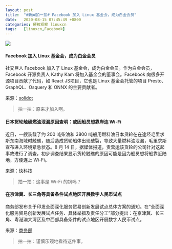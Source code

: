 ```yaml
---
layout: post
title:	"#新闻拍一拍# Facebook 加入 Linux 基金会，成为白金会员"
date:	2020-08-15 07:45:49 +0800 
categories:	硬核观察 linuxcn 
tags:	[linuxcn,Facebook]
---
```



![](/Asserts/Images//attachment/album/202008/15/074148mnkezk0kznrkeyhr.jpg)


#### Facebook 加入 Linux 基金会，成为白金会员


社交巨人 Facebook 加入了 Linux 基金会，成为白金会员。作为白金会员，Facebook 开源负责人 Kathy Kam 将加入基金会的董事会。Facebook 向很多开源项目贡献了代码，如 React JS项目，它也是 Linux 基金会托管的项目 Presto、GraphQL、Osquery 和 ONNX 的主要贡献者。


来源：[solidot](https://www.solidot.org/story?sid=65248)



> 
> 拍一拍：原来才加入啊。
> 
> 
> 


#### 日本货轮触礁燃油泄漏原因查明：或因船员想靠岸连 Wi-Fi


近日，一艘装载了约 200 吨柴油和 3800 吨船用燃料油日本货轮在在途经毛里求斯东南海域时触礁，随后造成货轮船体出现破裂，导致大量燃料油泄漏，毛里求斯宣布进入环境紧急状态。8 月 14 日，据媒体报道，责营运该货轮的公司针对这起事故进行了调查，初步调查结果显示货轮触礁的原因可能是因为船员想将船靠近陆地，方便连上 Wi-Fi。


来源：[快科技](https://www.cnbeta.com/articles/tech/1015795.htm)



> 
> 拍一拍：这事是 Wi-Fi 的锅吗？
> 
> 
> 


#### 在京津冀、长三角等具备条件试点地区开展数字人民币试点


商务部发布关于印发全面深化服务贸易创新发展试点总体方案的通知。在“全面深化服务贸易创新发展试点任务、具体举措及责任分工”部分提出：在京津冀、长三角、粤港澳大湾区及中西部具备条件的试点地区开展数字人民币试点。


来源：[商务部](https://www.cnbeta.com/articles/tech/1015677.htm)



> 
> 拍一拍：谨慎乐观地看待这件事。
> 
> 
>
